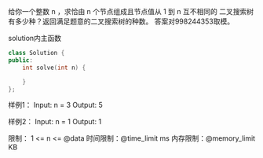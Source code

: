 给你一个整数 n ，求恰由 n 个节点组成且节点值从 1 到 n 互不相同的 二叉搜索树 有多少种？返回满足题意的二叉搜索树的种数。
答案对998244353取模。

solution内主函数
```cpp
class Solution {
public:
    int solve(int n) {

    }
};
```

样例1：
Input: n = 3
Output: 5

样例2：
Input: n = 1
Output: 1

限制：
1 <= n <= @data
时间限制：@time_limit ms
内存限制：@memory_limit KB